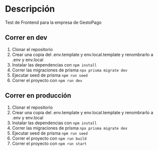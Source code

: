 # Descripción

Test de Frontend para la empresa de GestoPago

## Correr en dev

1. Clonar el repositorio
2. Crear una copia del .env.template y env.local.template y renombrarlo a .env y env.local
3. Instalar las dependencias con `npm install`
4. Correr las migraciones de prisma `npx prisma migrate dev`
5. Ejecutar seed de prisma `npm run seed`
6. Correr el proyecto con `npm run dev`

## Correr en producción

1. Clonar el repositorio
2. Crear una copia del .env.template y env.local.template y renombrarlo a .env y env.local
3. Instalar las dependencias con `npm install`
4. Correr las migraciones de prisma `npx prisma migrate dev`
5. Ejecutar seed de prisma `npm run seed`
6. Correr el proyecto con `npm run build`
7. Correr el proyecto con `npm run start`
